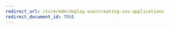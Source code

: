 ```yaml
---
redirect_url: /sccm/mdm/deploy-use/creating-ios-applications
redirect_document_id: TRUE
---
```


